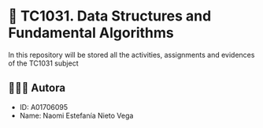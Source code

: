 # 📌 TC1031. Data Structures and Fundamental Algorithms

In this repository will be stored all the activities, assignments and evidences of the TC1031 subject

## 👩🏻‍💻 Autora
* ID:          A01706095
* Name:        Naomi Estefanía Nieto Vega 


